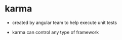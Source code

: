 # karma

- created by angular team to help execute unit tests

- karma can control any type of framework
